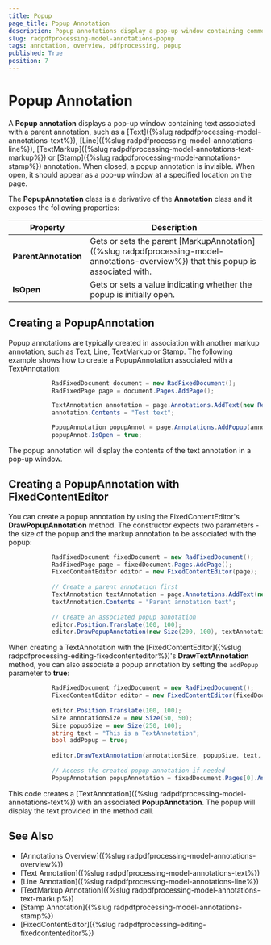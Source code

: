 ```yaml
---
title: Popup 
page_title: Popup Annotation  
description: Popup annotations display a pop-up window containing comments or notes associated with the document content. 
slug: radpdfprocessing-model-annotations-popup
tags: annotation, overview, pdfprocessing, popup 
published: True
position: 7
---
```


# Popup Annotation  

A **Popup annotation** displays a pop-up window containing text associated with a parent annotation, such as a [Text]({%slug radpdfprocessing-model-annotations-text%}), [Line]({%slug radpdfprocessing-model-annotations-line%}), [TextMarkup]({%slug radpdfprocessing-model-annotations-text-markup%}) or [Stamp]({%slug radpdfprocessing-model-annotations-stamp%}) annotation. When closed, a popup annotation is invisible. When open, it should appear as a pop-up window at a specified location on the page.

The **PopupAnnotation** class is a derivative of the **Annotation** class and it exposes the following properties:

|Property|Description|
|---|---|
|**ParentAnnotation**|Gets or sets the parent [MarkupAnnotation]({%slug radpdfprocessing-model-annotations-overview%}) that this popup is associated with.|
|**IsOpen**|Gets or sets a value indicating whether the popup is initially open.|

## Creating a PopupAnnotation

Popup annotations are typically created in association with another markup annotation, such as Text, Line, TextMarkup or Stamp. The following example shows how to create a PopupAnnotation  associated with a TextAnnotation:

```csharp
            RadFixedDocument document = new RadFixedDocument();
            RadFixedPage page = document.Pages.AddPage();

            TextAnnotation annotation = page.Annotations.AddText(new Rect(100, 100, 200, 200));
            annotation.Contents = "Test text";

            PopupAnnotation popupAnnot = page.Annotations.AddPopup(annotation);
            popupAnnot.IsOpen = true;
```
The popup annotation will display the contents of the text annotation in a pop-up window.

## Creating a PopupAnnotation with FixedContentEditor

You can create a popup annotation by using the FixedContentEditor's **DrawPopupAnnotation** method. The constructor expects two parameters - the size of the popup and the markup annotation to be associated with the popup:

```csharp
            RadFixedDocument fixedDocument = new RadFixedDocument();
            RadFixedPage page = fixedDocument.Pages.AddPage();
            FixedContentEditor editor = new FixedContentEditor(page);
            
            // Create a parent annotation first
            TextAnnotation textAnnotation = page.Annotations.AddText(new Rect(100, 100, 50, 50));
            textAnnotation.Contents = "Parent annotation text";
            
            // Create an associated popup annotation
            editor.Position.Translate(100, 100);
            editor.DrawPopupAnnotation(new Size(200, 100), textAnnotation);
```

When creating a TextAnnotation with the [FixedContentEditor]({%slug radpdfprocessing-editing-fixedcontenteditor%})'s **DrawTextAnnotation** method, you can also associate a popup annotation by setting the `addPopup` parameter to **true**:

```csharp
            RadFixedDocument fixedDocument = new RadFixedDocument();
            FixedContentEditor editor = new FixedContentEditor(fixedDocument.Pages.AddPage());
            
            editor.Position.Translate(100, 100);
            Size annotationSize = new Size(50, 50);
            Size popupSize = new Size(250, 100);
            string text = "This is a TextAnnotation";
            bool addPopup = true;
            
            editor.DrawTextAnnotation(annotationSize, popupSize, text, addPopup);
            
            // Access the created popup annotation if needed
            PopupAnnotation popupAnnotation = fixedDocument.Pages[0].Annotations[1] as PopupAnnotation;
```

This code creates a [TextAnnotation]({%slug radpdfprocessing-model-annotations-text%}) with an associated **PopupAnnotation**. The popup will display the text provided in the method call.

## See Also

* [Annotations Overview]({%slug radpdfprocessing-model-annotations-overview%})
* [Text Annotation]({%slug radpdfprocessing-model-annotations-text%})
* [Line Annotation]({%slug radpdfprocessing-model-annotations-line%})
* [TextMarkup Annotation]({%slug radpdfprocessing-model-annotations-text-markup%})
* [Stamp Annotation]({%slug radpdfprocessing-model-annotations-stamp%})
* [FixedContentEditor]({%slug radpdfprocessing-editing-fixedcontenteditor%})
